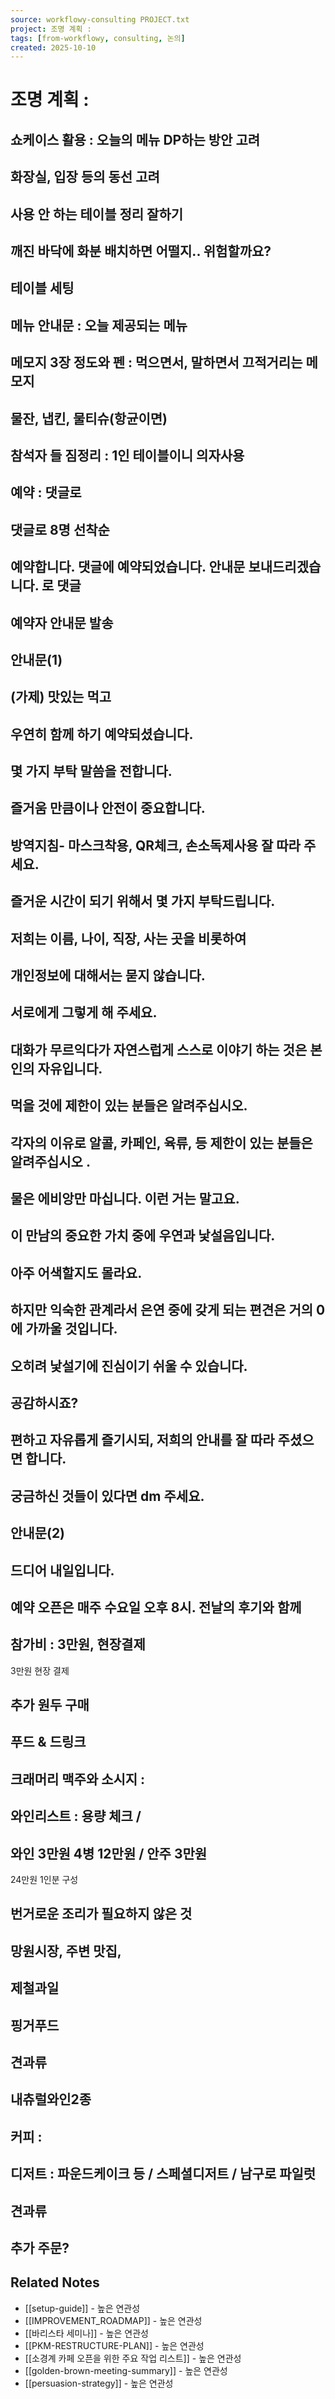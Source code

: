 ```yaml
---
source: workflowy-consulting PROJECT.txt
project: 조명 계획 :
tags: [from-workflowy, consulting, 논의]
created: 2025-10-10
---
```


# 조명 계획 :

## 쇼케이스 활용 : 오늘의 메뉴 DP하는 방안 고려


## 화장실, 입장 등의 동선 고려


## 사용 안 하는 테이블 정리 잘하기


## 깨진 바닥에 화분 배치하면 어떨지.. 위험할까요?


## 테이블 세팅


## 메뉴 안내문 : 오늘 제공되는 메뉴


## 메모지 3장 정도와 펜 : 먹으면서, 말하면서 끄적거리는 메모지


## 물잔, 냅킨, 물티슈(항균이면)


## 참석자 들 짐정리 : 1인 테이블이니 의자사용


## 예약 : 댓글로


## 댓글로 8명 선착순


## 예약합니다. 댓글에 예약되었습니다. 안내문 보내드리겠습니다. 로 댓글


## 예약자 안내문 발송


## 안내문(1)


## (가제) 맛있는 먹고


## 우연히 함께 하기 예약되셨습니다.


## 몇 가지 부탁 말씀을 전합니다.


## 즐거움 만큼이나 안전이 중요합니다.


## 방역지침- 마스크착용, QR체크, 손소독제사용 잘 따라 주세요.


## 즐거운 시간이 되기 위해서 몇 가지 부탁드립니다.


## 저희는 이름, 나이, 직장, 사는 곳을 비롯하여


## 개인정보에 대해서는 묻지 않습니다.


## 서로에게 그렇게 해 주세요.


## 대화가 무르익다가 자연스럽게 스스로 이야기 하는 것은  본인의 자유입니다.


## 먹을 것에 제한이 있는 분들은 알려주십시오.


## 각자의 이유로 알콜, 카페인, 육류, 등 제한이 있는 분들은 알려주십시오 .


## 물은 에비앙만 마십니다. 이런 거는 말고요.


## 이 만남의 중요한 가치 중에 우연과 낯설음입니다.


## 아주 어색할지도 몰라요.


## 하지만 익숙한 관계라서 은연 중에 갖게 되는 편견은 거의 0에 가까울 것입니다.


## 오히려 낯설기에 진심이기 쉬울 수 있습니다.


## 공감하시죠?


## 편하고 자유롭게 즐기시되, 저희의 안내를 잘 따라 주셨으면 합니다.


## 궁금하신 것들이 있다면 dm 주세요.


## 안내문(2)


## 드디어 내일입니다.


## 예약 오픈은 매주 수요일 오후 8시. 전날의 후기와 함께



## 참가비 : 3만원, 현장결제

3만원 현장 결제

## 추가 원두 구매


## 푸드 & 드링크


## 크래머리 맥주와 소시지 :


## 와인리스트 : 용량 체크 /




## 와인 3만원 4병 12만원 / 안주 3만원

24만원
1인분 구성

## 번거로운 조리가 필요하지 않은 것


## 망원시장, 주변 맛집,


## 제철과일


## 핑거푸드


## 견과류


## 내츄럴와인2종


## 커피 :


## 디저트 : 파운드케이크 등 / 스페셜디저트 / 남구로 파일럿


## 견과류


## 추가 주문?

## Related Notes
- [[setup-guide]] - 높은 연관성
- [[IMPROVEMENT_ROADMAP]] - 높은 연관성
- [[바리스타 세미나]] - 높은 연관성
- [[PKM-RESTRUCTURE-PLAN]] - 높은 연관성
- [[소경계 카페 오픈을 위한 주요 작업 리스트]] - 높은 연관성
- [[golden-brown-meeting-summary]] - 높은 연관성
- [[persuasion-strategy]] - 높은 연관성
